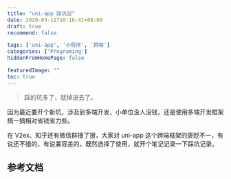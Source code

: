 ```yaml
---
title: "uni-app 踩坑记"
date: 2020-03-11T10:16:41+08:00
draft: true
recommend: false

tags: ['uni-app', '小程序', '跨端']
categories: ['Programing']
hiddenFromHomePage: false

featuredImage: ""
toc: true
---
```


> 踩的坑多了，就掉进去了。

因为最近要开个新坑，涉及到多端开发，小单位没人没钱，还是使用多端开发框架搞一搞相对省钱省力些。

在 V2ex、知乎还有微信群搜了搜，大家对 uni-app 这个跨端框架的褒贬不一，有说还不错的，有说兼容差的，既然选择了使用，就开个笔记记录一下踩坑记录。

<!--more-->



## 参考文档

